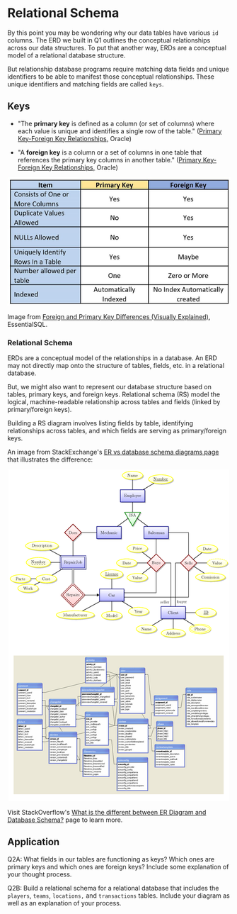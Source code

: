 # Relational Schema

By this point you may be wondering why our data tables have various `id` columns. The ERD we built in Q1 outlines the conceptual relationships across our data structures. To put that another way, ERDs are a conceptual model of a relational database structure.

But relationship database programs require matching data fields and unique identifiers to be able to manifest those conceptual relationships. These unique identifiers and matching fields are called `keys`.

## Keys

- "The **primary key** is defined as a column (or set of columns) where each value is unique and identifies a single row of the table." ([Primary Key-Foreign Key Relationships,](https://docs.oracle.com/cd/E12100_01/books/admintool/admintool_DataModeling4.html) Oracle)

- "A **foreign key** is a column or a set of columns in one table that references the primary key columns in another table." ([Primary Key-Foreign Key Relationships,](https://docs.oracle.com/cd/E12100_01/books/admintool/admintool_DataModeling4.html) Oracle)

<p align="center"><img class=" size-full wp-image-55 aligncenter" src="https://github.com/kwaldenphd/databases/blob/master/screenshots/Image_31.jpg?raw=true" alt="Capture_2"  /></p>

Image from [Foreign and Primary Key Differences (Visually Explained),](https://www.essentialsql.com/what-is-the-difference-between-a-primary-key-and-a-foreign-key/) EssentialSQL.

### Relational Schema

ERDs are a conceptual model of the relationships in a database. An ERD may not directly map onto the structure of tables, fields, etc. in a relational database.

But, we might also want to represent our database structure based on tables, primary keys, and foreign keys. Relational schema (RS) model the logical, machine-readable relationship across tables and fields (linked by primary/foreign keys). 

Building a RS diagram involves listing fields by table, identifying relationships across tables, and which fields are serving as primary/foreign keys.

An image from StackExchange's [ER vs database schema diagrams page](https://dba.stackexchange.com/questions/119380/er-vs-database-schema-diagrams) that illustrates the difference:

<p align="center"><img class=" size-full wp-image-55 aligncenter" src="https://github.com/kwaldenphd/databases/blob/master/screenshots/Image_c.png?raw=true" alt="Capture_2"  /></p>

Visit StackOverflow's [What is the different between ER Diagram and Database Schema?](https://stackoverflow.com/questions/17641134/what-is-different-between-er-diagram-and-database-schema) page to learn more.

## Application

Q2A: What fields in our tables are functioning as keys? Which ones are primary keys and which ones are foreign keys? Include some explanation of your thought process.

Q2B: Build a relational schema for a relational database that includes the `players`, `teams`, `locations,` and `transactions` tables. Include your diagram as well as an explanation of your process.